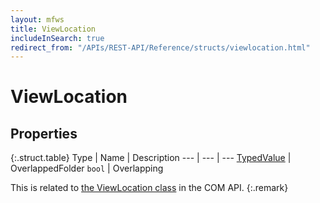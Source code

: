 ```yaml
---
layout: mfws
title: ViewLocation
includeInSearch: true
redirect_from: "/APIs/REST-API/Reference/structs/viewlocation.html"
---
```


# ViewLocation

## Properties

{:.struct.table}
Type | Name | Description
--- | --- | ---
[TypedValue](../typedvalue/) | OverlappedFolder 
`bool` | Overlapping

This is related to [the ViewLocation class](https://developer.m-files.com/APIs/COM-API/Reference/index.html#MFilesAPI~ViewLocation.html) in the COM API.
{:.remark}
